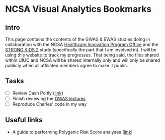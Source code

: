 # NCSA Visual Analytics Bookmarks

## Intro

This page contains the contents of the GWAS & EWAS studies doing in collaboration with the NCSA [Healthcare Innovation Program Office](https://ncsamainsite.web.illinois.edu/research/health-sciences/healthcare-innovation-program-office/) and the [STRONG KIDS 2](https://www.familyresiliency.illinois.edu/strong-kids-2-cells-society-approach-nutrition) study (specifically the part that I am involved in). I will be using this website to track my progresses. That being said, the files shared within UIUC and NCSA will be shared internally only and will only be shared publicly when all affiliated members agree to make it public.

## Tasks

-  [ ] Review Dash Poltly ([link](https://www.youtube.com/watch?v=hSPmj7mK6ng&t=93s))
-  [ ] Finish reviewing the [GWAS lectures](https://github.com/timeu/gwas-lecture)
-  [ ] Reproduce Charles' code in my way

## Useful links

-  A guide to performing Polygenic Risk Score analyses ([link](https://www.ncbi.nlm.nih.gov/pmc/articles/PMC7612115/))

